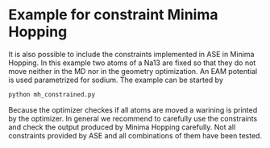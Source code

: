 # Example for constraint Minima Hopping
It is also possible to include the constraints implemented in ASE in Minima Hopping. In this example two atoms of a Na13 are fixed so that they do not move neither in the MD nor in the geometry optimization. An EAM potential is used parametrized for sodium. The example can be started by
```bash
python mh_constrained.py
```
Because the optimizer checkes if all atoms are moved a warining is printed by the optimizer. In general we recommend to carefully use the constraints and check the output produced by Minima Hopping carefully. Not all constraints provided by ASE and all combinations of them have been tested. 



